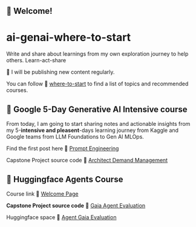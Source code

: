## 👋 Welcome!

# ai-genai-where-to-start
Write and share about learnings from my own exploration journey to help others. Learn-act-share

📢 I will be publishing new content regularly.

You can follow 🔗 [where-to-start](path-to-master.md) to find a list of topics and recommended courses.

## 👋 Google 5-Day Generative AI Intensive course

From today, I am going to start sharing notes and actionable insights from my 5-**intensive and pleasent**-days learning journey from Kaggle and Google teams from LLM Foundations to Gen AI MLOps.

Find the first post here 🔗 [Prompt Engineering](https://github.com/avfranco-br/ai-genai-where-to-start/discussions/2)

Capstone Project source code 🔗 [Architect Demand Management](https://github.com/avfranco-br/ai-genai-where-to-start/tree/main/google_genai_5day_Q12025)

## 👋 Huggingface Agents Course

Course link 🔗 [Welcome Page](https://huggingface.co/learn/agents-course/unit0/introduction)

**Capstone Project source code** 🔗 [Gaia Agent Evaluation](https://github.com/avfranco-br/ai-genai-where-to-start/tree/main/smolagentscourse)

Huggingface space 🔗 [Agent Gaia Evaluation](https://huggingface.co/spaces/avfranco/hf_agents_course_gaia_evaluation)
